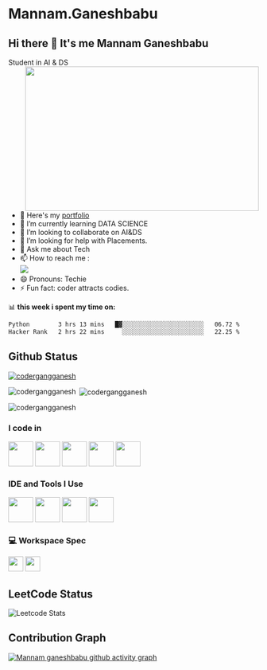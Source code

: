 # Mannam.Ganeshbabu
## Hi there 👋 It's me Mannam Ganeshbabu

Student in AI & DS
<img align="right" width="470" height="290" src="https://media.tenor.com/dzock0eDxV0AAAAM/gofiber-really.gif">
- 🔭 Here's my [portfolio](https://hareesh.web.app/)                                                 
- 🌱 I’m currently learning DATA SCIENCE
- 👯 I’m looking to collaborate on AI&DS
- 🤔 I’m looking for help with Placements.
- 💬 Ask me about Tech
- 📫 How to reach me :
  <br />[<img src="https://img.shields.io/badge/LinkedIn-0077B5?style=for-the-badge&logo=linkedin&logoColor=white" />](https://www.linkedin.com/in/mannam-ganeshbabu-5a19ab291/)
- 😄 Pronouns: Techie
- ⚡ Fun fact: coder attracts codies.

📊 **this week i spent my time on:**
<!--START_SECTION:waka-->

```txt
Python        3 hrs 13 mins   █▓░░░░░░░░░░░░░░░░░░░░░░░   06.72 %
Hacker Rank   2 hrs 22 mins     ░░░░░░░░░░░░░░░░░░░░░░░   22.25 %
```


## Github Status
<p align="left"> <a href="https://github.com/ryo-ma/github-profile-trophy"><img src="https://github-profile-trophy.vercel.app/?username=codergangganesh" alt="codergangganesh" /></a> 
</p>

<p><img align="left" src="https://github-readme-stats.vercel.app/api/top-langs?username=codergangganesh&show_icons=true&locale=en&layout=compact" alt="codergangganesh" /> </p>

<p>&nbsp;<img align="center" src="https://github-readme-stats.vercel.app/api?username=codergangganesh&show_icons=true&locale=en" alt="codergangganesh" /></p>

<p><img align="center" src="https://github-readme-streak-stats.herokuapp.com/?user=codergangganesh&" alt="codergangganesh" /></p>


### I code in
<img height="50" width="50" src="https://img.icons8.com/color/48/000000/python.png" /> <img height="50" width="50" src="https://img.icons8.com/color/48/000000/c-programming.png" /> <img height="50" width="50" src="https://img.icons8.com/color/48/000000/java-coffee-cup-logo.png" /> <img height="50" width="50" src="https://img.icons8.com/color/48/000000/html-5.png" /> <img height="50" width="50" src="https://img.icons8.com/color/48/000000/mysql-logo.png"/>

### IDE and Tools I Use
<img height="50" width="50" src="https://img.icons8.com/color/48/000000/visual-studio-code-2019.png"/>  <img height="50" width="50" src="https://img.icons8.com/color/48/000000/pycharm.png"/>  <img height="50" width="50" src="https://img.icons8.com/dusk/64/000000/anaconda.png"/> <img height="50" src="https://logos-world.net/wp-content/uploads/2022/02/Microsoft-Power-BI-Symbol.png" /> 


### 💻 Workspace Spec
<img height="30" src="https://img.shields.io/badge/Windows-0078D6?style=for-the-badge&logo=windows&logoColor=white"/> <img height="30" src="https://img.shields.io/badge/Intel-Core_i5_10th-0071C5?style=for-the-badge&logo=intel&logoColor=white"/>  

## LeetCode Status

![Leetcode Stats](https://leetcard.jacoblin.cool/711523bad303?theme=dark&font=Marcellus&ext=heatmap)

## Contribution Graph

[![Mannam ganeshbabu github activity graph](https://github-readme-activity-graph.vercel.app/graph?username=codergangganesh&bg_color=d1d4ff&color=121211&line=9e4c61&point=18f727&area=true&hide_border=true)](https://github.com/ashutosh00710/github-readme-activity-graph)


